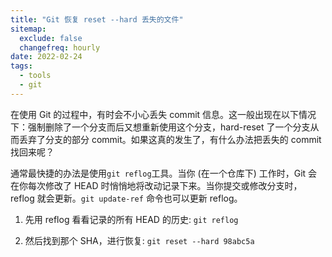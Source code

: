 ```yaml
---
title: "Git 恢复 reset --hard 丢失的文件"
sitemap:
  exclude: false
  changefreq: hourly
date: 2022-02-24
tags:
  - tools
  - git
---
```


在使用 Git 的过程中，有时会不小心丢失 commit 信息。这一般出现在以下情况下：强制删除了一个分支而后又想重新使用这个分支，hard-reset 了一个分支从而丢弃了分支的部分 commit。如果这真的发生了，有什么办法把丢失的 commit 找回来呢？

通常最快捷的办法是使用`git reflog`工具。当你 (在一个仓库下) 工作时，Git 会在你每次修改了 HEAD 时悄悄地将改动记录下来。当你提交或修改分支时，reflog 就会更新。`git update-ref` 命令也可以更新 reflog。

1. 先用 reflog 看看记录的所有 HEAD 的历史: `git reflog`

2. 然后找到那个 SHA，进行恢复: `git reset --hard 98abc5a`

